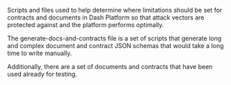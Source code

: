 Scripts and files used to help determine where limitations should be set for contracts and documents in Dash Platform so that attack vectors are protected against and the platform performs optimally.

The generate-docs-and-contracts file is a set of scripts that generate long and complex document and contract JSON schemas that would take a long time to write manually.

Additionally, there are a set of documents and contracts that have been used already for testing.
